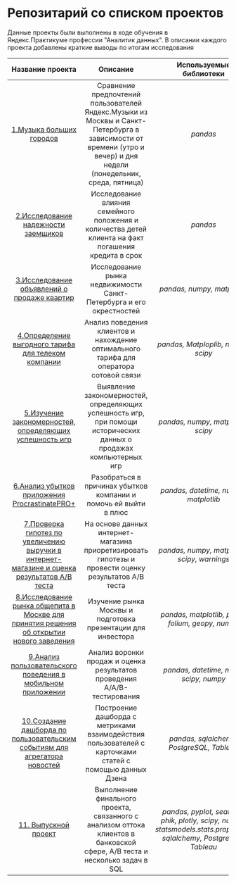 # Репозитарий со списком проектов
Данные проекты были выполнены в ходе обучения в Яндекс.Практикуме профессии "Аналитик данных". В описании каждого проекта добавлены краткие выводы по итогам исследования

| Название проекта | Описание | Используемые библиотеки |
| :--------------------: | :---------------------: |:---------------------------:|
| [1.Музыка больших городов](https://github.com/alexander-krivov/projects/tree/main/Big%20cities%20music) | Сравнение предпочтений пользователей Яндекс.Музыки из Москвы и Санкт-Петербурга в зависимости от времени (утро и вечер) и дня недели (понедельник, среда, пятница) | *pandas* |
| [2.Исследование надежности заемщиков](https://github.com/alexander-krivov/projects/tree/main/Investigation%20of%20the%20relability%20of%20borrowers) | Исследование влияния семейного положения и количества детей клиента на факт погашения кредита в срок | *pandas* |
| [3.Исследование объявлений о продаже квартир](https://github.com/alexander-krivov/projects/tree/main/Research%20of%20ads%20for%20the%20sale%20of%20apartments) | Исследование рынка недвижимости Санкт-Петербурга и его окрестностей | *pandas, numpy, matplotlib* |
| [4.Определение выгодного тарифа для телеком компании](https://github.com/alexander-krivov/projects/tree/main/Determining%20a%20favorable%20tariff%20for%20a%20telecom%20company) | Анализ поведения клиентов и нахождение оптимального тарифа для оператора сотовой связи | *pandas, Matploplib, numpy, scipy* |
| [5.Изучение закономерностей, определяющих успешность игр](https://github.com/alexander-krivov/projects/tree/main/Studying%20the%20patterns%20that%20determine%20the%20success%20of%20games) | Выявление закономерностей, определяющих успешность игр, при помощи исторических данных о продажах компьютерных игр | *pandas, numpy, matplotlib, scipy* |
| [6.Анализ убытков приложения ProcrastinatePRO+](https://github.com/alexander-krivov/projects/tree/main/Loss%20analysis%20of%20the%20Procrastinate%20PRO%2B%20application) | Разобраться в причинах убытков компании и помочь ей выйти в плюс| *pandas, datetime, numpy, matplotlib* |
| [7.Проверка гипотез по увеличению выручки в интернет-магазине и оценка результатов A/B теста](https://github.com/alexander-krivov/projects/tree/main/Testing%20hypotheses%20to%20increase%20revenue%20in%20the%20online%20store%20and%20evaluating%20the%20results%20of%20the%20AB%20test) | На основе данных интернет-магазина приоретизировать гипотезы и провести оценку результатов A/B теста | *pandas, numpy, matplotlib, scipy, warnings* |
| [8.Исследование рынка общепита в Москве для принятия решения об открытии нового заведения](https://github.com/alexander-krivov/projects/tree/main/Catering%20market%20research%20in%20Moscow) | Изучение рынка Москвы и подготовка презентации для инвестора | *pandas, matplotlib, plotly, folium, geopy, numpy* |
| [9.Анализ пользовательского поведения в мобильном приложении](https://github.com/alexander-krivov/projects/tree/main/Analysis%20of%20user%20behavior%20in%20a%20mobile%20application) | Анализ воронки продаж и оценка результатов проведения A/A/B-тестирования  | *pandas, datetime, math, scipy, numpy* |
| [10.Создание дашборда по пользовательским событиям для агрегатора новостей](https://github.com/alexander-krivov/projects/tree/main/Creating%20a%20dashboard%20based%20on%20user%20events%20for%20the%20news%20aggregator) | Построение дашборда с метриками взаимодействия пользователей с карточками статей с помощью данных Дзена | *pandas, sqlalchemy, PostgreSQL, Tableau* |
| [11. Выпускной проект](https://github.com/alexander-krivov/projects/tree/main/Final%20project) | Выполнение финального проекта, связанного с анализом оттока клиентов в банковской сфере, A/B теста и несколько задач в SQL | *pandas, pyplot, seaborn, phik, plotly, scipy, numpy, statsmodels.stats.proportion, sqlalchemy, PostgreSQL, Tableau* |
